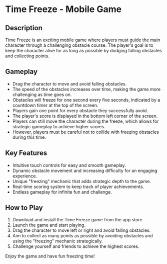 # Time Freeze - Mobile Game

## Description

Time Freeze is an exciting mobile game where players must guide the main character through a challenging obstacle course. The player's goal is to keep the character alive for as long as possible by dodging falling obstacles and collecting points. 

## Gameplay

- Drag the character to move and avoid falling obstacles.
- The speed of the obstacles increases over time, making the game more challenging as time goes on.
- Obstacles will freeze for one second every five seconds, indicated by a countdown timer at the top of the screen.
- Players gain one point for every obstacle they successfully avoid.
- The player's score is displayed in the bottom left corner of the screen.
- Players can still move the character during the freeze, which allows for strategic gameplay to achieve higher scores.
- However, players must be careful not to collide with freezing obstacles during this time.

## Key Features

- Intuitive touch controls for easy and smooth gameplay.
- Dynamic obstacle movement and increasing difficulty for an engaging experience.
- Unique "freezing" mechanic that adds strategic depth to the game.
- Real-time scoring system to keep track of player achievements.
- Endless gameplay for infinite fun and challenge.

## How to Play

1. Download and install the Time Freeze game from the app store.
2. Launch the game and start playing.
3. Drag the character to move left or right and avoid falling obstacles.
4. Aim to collect as many points as possible by avoiding obstacles and using the "freezing" mechanic strategically.
5. Challenge yourself and friends to achieve the highest scores.

Enjoy the game and have fun freezing time!
